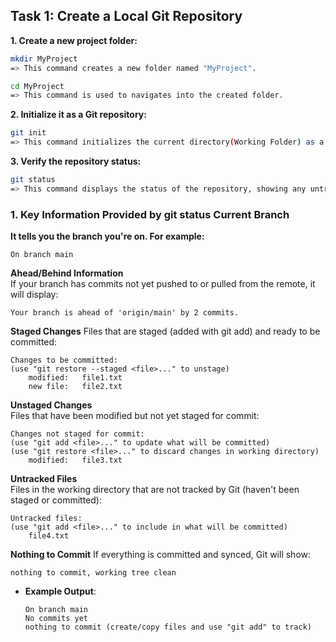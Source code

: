 ## **Task 1: Create a Local Git Repository**

**1. Create a new project folder:**  
   ```bash
   mkdir MyProject
   => This command creates a new folder named "MyProject".

   cd MyProject
   => This command is used to navigates into the created folder.
   ```
**2. Initialize it as a Git repository:**  
   ```bash
   git init
   => This command initializes the current directory(Working Folder) as a Git repository.
   ```

**3. Verify the repository status:**  
   ```bash
   git status
   => This command displays the status of the repository, showing any untracked files.
   ```
### **1. Key Information Provided by git status Current Branch**
**It tells you the branch you're on. For example:**
```
On branch main
```
**Ahead/Behind Information**  
If your branch has commits not yet pushed to or pulled from the remote, it will display:
```
Your branch is ahead of 'origin/main' by 2 commits.
```
**Staged Changes**
Files that are staged (added with git add) and ready to be committed:
```
Changes to be committed:
(use "git restore --staged <file>..." to unstage)
    modified:   file1.txt
    new file:   file2.txt
```

**Unstaged Changes**  
Files that have been modified but not yet staged for commit:
```
Changes not staged for commit:
(use "git add <file>..." to update what will be committed)
(use "git restore <file>..." to discard changes in working directory)
    modified:   file3.txt
```
**Untracked Files**  
Files in the working directory that are not tracked by Git (haven't been staged or committed):
```
Untracked files:
(use "git add <file>..." to include in what will be committed)
    file4.txt
```
**Nothing to Commit**
If everything is committed and synced, Git will show:
```
nothing to commit, working tree clean
```

   - **Example Output**:  
     ```
     On branch main
     No commits yet
     nothing to commit (create/copy files and use "git add" to track)
     ```
